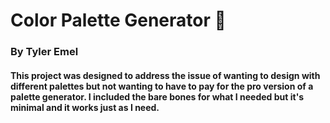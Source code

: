 # Color Palette Generator 🎨
### By Tyler Emel

#### This project was designed to address the issue of wanting to design with different palettes but not wanting to have to pay for the pro version of a palette generator. I included the bare bones for what I needed but it's minimal and it works just as I need.  